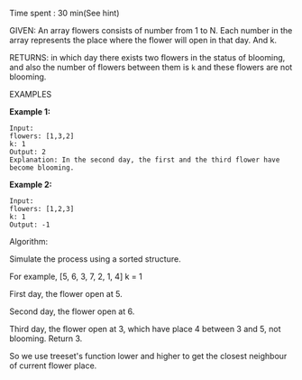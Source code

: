 Time spent :  30 min(See hint)

GIVEN: An array flowers consists of number from 1 to N. Each number in the array represents the place where the flower will open in that day. And k.

RETURNS: in which day there exists two flowers in the status of blooming, and also the number of flowers between them is `k` and these flowers are not blooming.

EXAMPLES

**Example 1:**

```
Input: 
flowers: [1,3,2]
k: 1
Output: 2
Explanation: In the second day, the first and the third flower have become blooming.
```



**Example 2:**

```
Input: 
flowers: [1,2,3]
k: 1
Output: -1
```

Algorithm:

Simulate the process using a sorted structure.

For example, [5, 6, 3, 7, 2, 1, 4] k = 1

First day, the flower open at 5.

Second day, the flower open at 6.

Third day, the flower open at 3, which have place 4 between 3 and 5, not blooming. Return 3.

So we use treeset's function lower and higher to get the closest neighbour of current flower place.